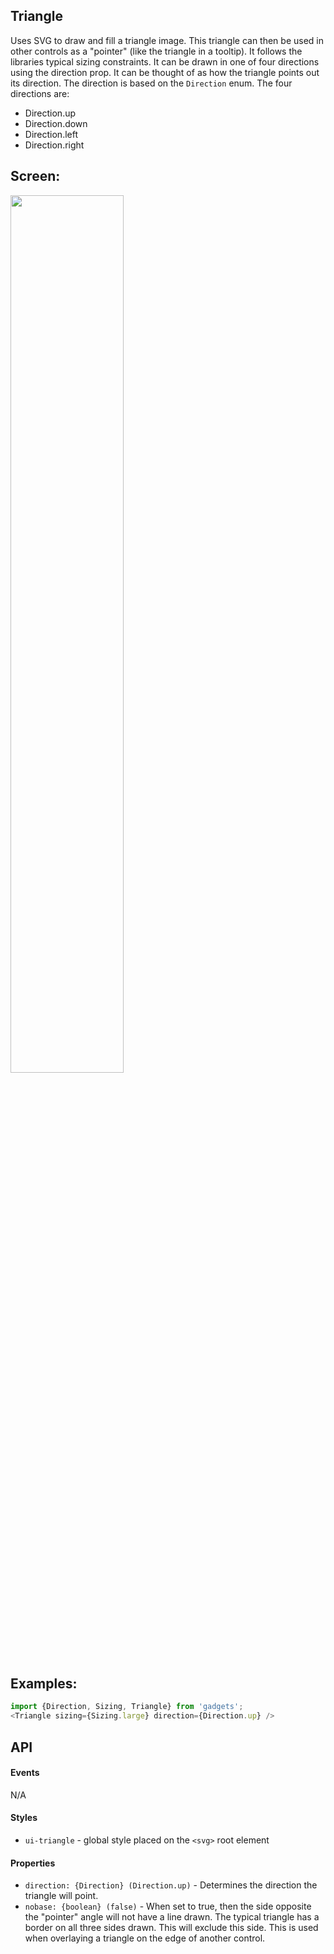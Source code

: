 <a name="module_Triangle"></a>

## Triangle
Uses SVG to draw and fill a triangle image.  This triangle can then be usedin other controls as a "pointer" (like the triangle in a tooltip).  Itfollows the libraries typical sizing constraints.  It can be drawn in oneof four directions using the direction prop.  It can be thought of as howthe triangle points out its direction.  The direction is based on the`Direction` enum.  The four directions are:- Direction.up- Direction.down- Direction.left- Direction.right## Screen:<img src="https://github.com/jmquigley/gadgets/blob/master/images/triangle.png" width="60%" />## Examples:```javascriptimport {Direction, Sizing, Triangle} from 'gadgets';<Triangle sizing={Sizing.large} direction={Direction.up} />```## API#### EventsN/A#### Styles- `ui-triangle` - global style placed on the `<svg>` root element#### Properties- `direction: {Direction} (Direction.up)` - Determines the direction thetriangle will point.- `nobase: {boolean} (false)` - When set to true, then the side opposite the"pointer" angle will not have a line drawn.  The typical triangle has aborder on all three sides drawn.  This will exclude this side.  This isused when overlaying a triangle on the edge of another control.

